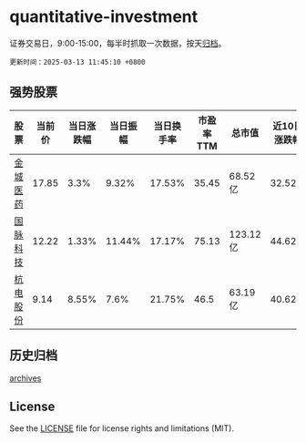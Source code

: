 # quantitative-investment

证券交易日，9:00-15:00，每半时抓取一次数据，按天[归档](archives)。

`更新时间：2025-03-13 11:45:10 +0800`

## 强势股票

|股票|当前价|当日涨跌幅|当日振幅|当日换手率|市盈率TTM|总市值|近10日涨跌幅|
|----|----|----|----|----|----|----|----|
|[金城医药](https://xueqiu.com/S/SZ300233)|17.85|3.3%|9.32%|17.53%|35.45|68.52亿|32.52%|
|[国脉科技](https://xueqiu.com/S/SZ002093)|12.22|1.33%|11.44%|17.17%|75.13|123.12亿|44.62%|
|[杭电股份](https://xueqiu.com/S/SH603618)|9.14|8.55%|7.6%|21.75%|46.5|63.19亿|40.62%|

## 历史归档

[archives](archives)

## License

See the [LICENSE](LICENSE) file for license rights and limitations (MIT).